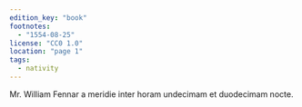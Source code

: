 ```yaml
---
edition_key: "book"
footnotes:
  - "1554-08-25"
license: "CC0 1.0"
location: "page 1"
tags:
  - nativity
---
```

Mr. William Fennar a meridie inter horam
undecimam et duodecimam nocte.
